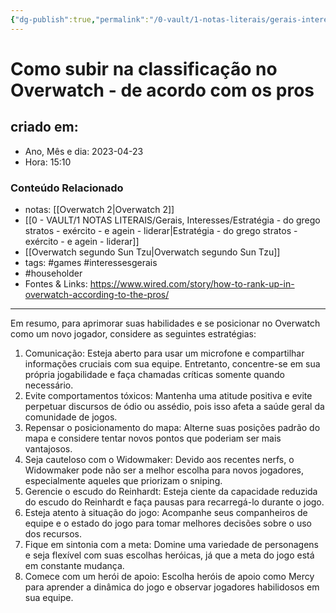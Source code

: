 ```yaml
---
{"dg-publish":true,"permalink":"/0-vault/1-notas-literais/gerais-interesses/como-subir-na-classificacao-no-overwatch-de-acordo-com-os-pros/","tags":["games","interessesgerais","householder"],"dgHomeLink":true,"dgShowLocalGraph":true,"dgShowFileTree":true,"dgEnableSearch":true}
---
```


# Como subir na classificação no Overwatch - de acordo com os pros

## criado em: 
-  Ano, Mês e dia: 2023-04-23
- Hora: 15:10

### Conteúdo Relacionado
- notas: [[Overwatch 2\|Overwatch 2]]
- [[0 - VAULT/1 NOTAS LITERAIS/Gerais, Interesses/Estratégia -  do grego stratos - exército -  e agein - liderar\|Estratégia -  do grego stratos - exército -  e agein - liderar]]
- [[Overwatch segundo Sun Tzu\|Overwatch segundo Sun Tzu]]
- tags: #games #interessesgerais 
- #householder 
- Fontes & Links: https://www.wired.com/story/how-to-rank-up-in-overwatch-according-to-the-pros/
---
Em resumo, para aprimorar suas habilidades e se posicionar no Overwatch como um novo jogador, considere as seguintes estratégias:

1.  Comunicação: Esteja aberto para usar um microfone e compartilhar informações cruciais com sua equipe. Entretanto, concentre-se em sua própria jogabilidade e faça chamadas críticas somente quando necessário.
2.  Evite comportamentos tóxicos: Mantenha uma atitude positiva e evite perpetuar discursos de ódio ou assédio, pois isso afeta a saúde geral da comunidade de jogos.
3.  Repensar o posicionamento do mapa: Alterne suas posições padrão do mapa e considere tentar novos pontos que poderiam ser mais vantajosos.
4.  Seja cauteloso com o Widowmaker: Devido aos recentes nerfs, o Widowmaker pode não ser a melhor escolha para novos jogadores, especialmente aqueles que priorizam o sniping.
5.  Gerencie o escudo do Reinhardt: Esteja ciente da capacidade reduzida do escudo do Reinhardt e faça pausas para recarregá-lo durante o jogo.
6.  Esteja atento à situação do jogo: Acompanhe seus companheiros de equipe e o estado do jogo para tomar melhores decisões sobre o uso dos recursos.
7.  Fique em sintonia com a meta: Domine uma variedade de personagens e seja flexível com suas escolhas heróicas, já que a meta do jogo está em constante mudança.
8.  Comece com um herói de apoio: Escolha heróis de apoio como Mercy para aprender a dinâmica do jogo e observar jogadores habilidosos em sua equipe.